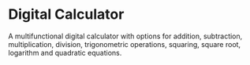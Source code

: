 # Digital Calculator
 A multifunctional digital calculator with options for addition, subtraction, multiplication, division, trigonometric operations, squaring, square root, logarithm and
 quadratic equations.
